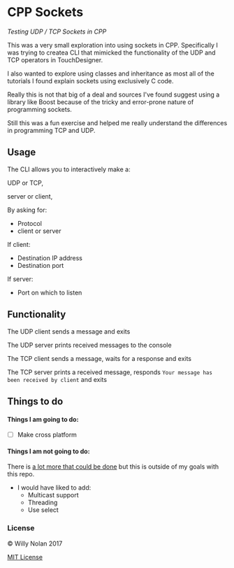 # CPP Sockets
*Testing UDP / TCP Sockets in CPP*

This was a very small exploration into using sockets in CPP. Specifically I was trying to createa CLI that mimicked the functionality of the UDP and TCP operators in TouchDesigner. 

I also wanted to explore using classes and inheritance as most all of the tutorials I found explain sockets using exclusively C code.

Really this is not that big of a deal and sources I've found suggest using a library like Boost because of the tricky and error-prone nature of programming sockets. 

Still this was a fun exercise and helped me really understand the differences in programming TCP and UDP.

## Usage
The CLI allows you to interactively make a:

UDP or TCP, 

server or client,

By asking for:
- Protocol
- client or server

If client:
- Destination IP address
- Destination port

If server:
- Port on which to listen

## Functionality
The UDP client sends a message and exits

The UDP server prints received messages to the console

The TCP client sends a message, waits for a response and exits

The TCP server prints a received message, responds `Your message has been received by client` and exits

## Things to do
#### Things I am going to do:
- [ ] Make cross platform

#### Things I am not going to do:
There is [a lot more that could be done](http://beej.us/guide/bgnet/output/html/singlepage/bgnet.html) but this is outside of my goals with this repo.

- I would have liked to add:
	- Multicast support
	- Threading
	- Use select
	
### License

:copyright: Willy Nolan 2017

[MIT License](http://en.wikipedia.org/wiki/MIT_License)
